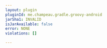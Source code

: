 ```yaml
---
layout: plugin
pluginId: me.champeau.gradle.groovy-android
jarSha1: INVALID
isJarAvailable: false
error: NONE
violations: []

---
```


